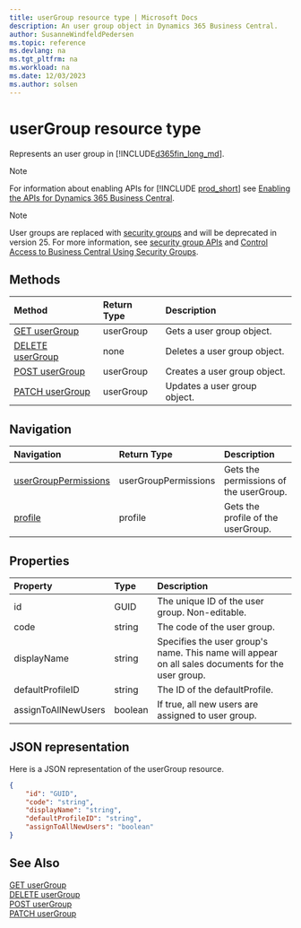 ```yaml
---
title: userGroup resource type | Microsoft Docs
description: An user group object in Dynamics 365 Business Central.
author: SusanneWindfeldPedersen
ms.topic: reference
ms.devlang: na
ms.tgt_pltfrm: na
ms.workload: na
ms.date: 12/03/2023
ms.author: solsen
---
```


# userGroup resource type

<!-- START>DO_NOT_EDIT -->
<!-- IMPORTANT:Do not edit any of the content between here and the END>DO_NOT_EDIT. -->
Represents an user group in [!INCLUDE[d365fin_long_md](../../includes/d365fin_long_md.md)].

> [!NOTE]
> For information about enabling APIs for [!INCLUDE [prod_short](../../includes/prod_short.md)] see [Enabling the APIs for Dynamics 365 Business Central](../../api-reference/v2.0/enabling-apis-for-dynamics-nav.md).

> [!NOTE]  
> User groups are replaced with [security groups](../../upgrade/deprecated-features-user-groups.md) and will be deprecated in version 25. For more information, see [security group APIs](../resources/dynamics_securitygroups.md) and [Control Access to Business Central Using Security Groups](/dynamics365/business-central/ui-security-groups).

## Methods

| Method | Return Type|Description |
|:--------------------|:-----------|:-------------------------|
|[GET userGroup](../api/dynamics_usergroup_get.md)|userGroup|Gets a user group object.|
|[DELETE userGroup](../api/dynamics_usergroup_delete.md)|none|Deletes a user group object.|
|[POST userGroup](../api/dynamics_usergroup_create.md)|userGroup|Creates a user group object.|
|[PATCH userGroup](../api/dynamics_usergroup_update.md)|userGroup|Updates a user group object.|


## Navigation

| Navigation |Return Type| Description |
|:----------|:----------|:-----------------|
|[userGroupPermissions](dynamics_usergrouppermission.md)|userGroupPermissions |Gets the permissions of the userGroup.|
|[profile](dynamics_profile.md)|profile |Gets the profile of the userGroup.|

## Properties

| Property           | Type   |Description     |
|:-------------------|:-------|:---------------|
|id|GUID|The unique ID of the user group. Non-editable.|
|code|string|The code of the user group.|
|displayName|string|Specifies the user group's name. This name will appear on all sales documents for the user group.|
|defaultProfileID|string|The ID of the defaultProfile.|
|assignToAllNewUsers|boolean|If true, all new users are assigned to user group.|

## JSON representation

Here is a JSON representation of the userGroup resource.


```json
{
    "id": "GUID",
    "code": "string",
    "displayName": "string",
    "defaultProfileID": "string",
    "assignToAllNewUsers": "boolean"
}
```
<!-- IMPORTANT: END>DO_NOT_EDIT -->

## See Also
[GET userGroup](../api/dynamics_usergroup_get.md)  
[DELETE userGroup](../api/dynamics_usergroup_delete.md)  
[POST userGroup](../api/dynamics_usergroup_create.md)   
[PATCH userGroup](../api/dynamics_usergroup_update.md)  
